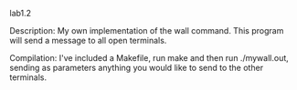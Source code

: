lab1.2

Description: 
My own implementation of the wall command. This program will send a message to all open terminals.

Compilation:
I've included a Makefile, run make and then run ./mywall.out, sending as parameters anything you would like to send to the other terminals.
